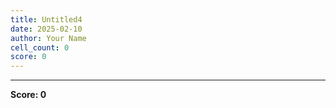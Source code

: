 ```yaml
---
title: Untitled4
date: 2025-02-10
author: Your Name
cell_count: 0
score: 0
---
```




---
**Score: 0**